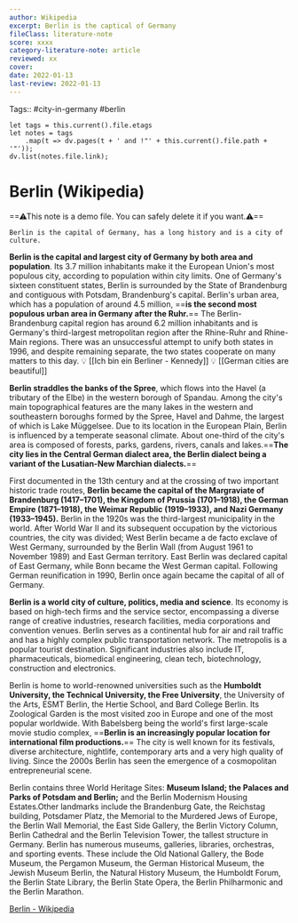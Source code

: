 ```yaml
---
author: Wikipedia 
excerpt: Berlin is the captical of Germany
fileClass: literature-note  
score: xxxx 
category-literature-note: article  
reviewed: xx  
cover:  
date: 2022-01-13  
last-review: 2022-01-13  
---
```

Tags::  #city-in-germany #berlin
~~~dataviewjs
let tags = this.current().file.etags
let notes = tags
	.map(t => dv.pages(t + ' and !"' + this.current().file.path + '"'));
dv.list(notes.file.link);
~~~

# Berlin (Wikipedia)
==⚠This note is a demo file. You can safely delete it if you want.⚠==

~~~ad-summary
Berlin is the capital of Germany, has a long history and is a city of culture. 
~~~

**Berlin is the capital and largest city of Germany by both area and population**. Its 3.7 million inhabitants make it the European Union's most populous city, according to population within city limits. One of Germany's sixteen constituent states, Berlin is surrounded by the State of Brandenburg and contiguous with Potsdam, Brandenburg's capital. Berlin's urban area, which has a population of around 4.5 million, ==**is the second most populous urban area in Germany after the Ruhr.**== The Berlin-Brandenburg capital region has around 6.2 million inhabitants and is Germany's third-largest metropolitan region after the Rhine-Ruhr and Rhine-Main regions. There was an unsuccessful attempt to unify both states in 1996, and despite remaining separate, the two states cooperate on many matters to this day.
💡 [[Ich bin ein Berliner - Kennedy]]
💡 [[German cities are beautiful]]

**Berlin straddles the banks of the Spree**, which flows into the Havel (a tributary of the Elbe) in the western borough of Spandau. Among the city's main topographical features are the many lakes in the western and southeastern boroughs formed by the Spree, Havel and Dahme, the largest of which is Lake Müggelsee. Due to its location in the European Plain, Berlin is influenced by a temperate seasonal climate. About one-third of the city's area is composed of forests, parks, gardens, rivers, canals and lakes.==**The city lies in the Central German dialect area, the Berlin dialect being a variant of the Lusatian-New Marchian dialects.**==

First documented in the 13th century and at the crossing of two important historic trade routes, **Berlin became the capital of the Margraviate of Brandenburg (1417–1701), the Kingdom of Prussia (1701–1918), the German Empire (1871–1918), the Weimar Republic (1919–1933), and Nazi Germany (1933–1945).** Berlin in the 1920s was the third-largest municipality in the world. After World War II and its subsequent occupation by the victorious countries, the city was divided; West Berlin became a de facto exclave of West Germany, surrounded by the Berlin Wall (from August 1961 to November 1989) and East German territory. East Berlin was declared capital of East Germany, while Bonn became the West German capital. Following German reunification in 1990, Berlin once again became the capital of all of Germany.

**Berlin is a world city of culture, politics, media and science**. Its economy is based on high-tech firms and the service sector, encompassing a diverse range of creative industries, research facilities, media corporations and convention venues. Berlin serves as a continental hub for air and rail traffic and has a highly complex public transportation network. The metropolis is a popular tourist destination. Significant industries also include IT, pharmaceuticals, biomedical engineering, clean tech, biotechnology, construction and electronics.



Berlin is home to world-renowned universities such as the **Humboldt University, the Technical University, the Free University**, the University of the Arts, ESMT Berlin, the Hertie School, and Bard College Berlin. Its Zoological Garden is the most visited zoo in Europe and one of the most popular worldwide. With Babelsberg being the world's first large-scale movie studio complex, ==**Berlin is an increasingly popular location for international film productions.**== The city is well known for its festivals, diverse architecture, nightlife, contemporary arts and a very high quality of living. Since the 2000s Berlin has seen the emergence of a cosmopolitan entrepreneurial scene.

Berlin contains three World Heritage Sites: **Museum Island; the Palaces and Parks of Potsdam and Berlin;** and the Berlin Modernism Housing Estates.Other landmarks include the Brandenburg Gate, the Reichstag building, Potsdamer Platz, the Memorial to the Murdered Jews of Europe, the Berlin Wall Memorial, the East Side Gallery, the Berlin Victory Column, Berlin Cathedral and the Berlin Television Tower, the tallest structure in Germany. Berlin has numerous museums, galleries, libraries, orchestras, and sporting events. These include the Old National Gallery, the Bode Museum, the Pergamon Museum, the German Historical Museum, the Jewish Museum Berlin, the Natural History Museum, the Humboldt Forum, the Berlin State Library, the Berlin State Opera, the Berlin Philharmonic and the Berlin Marathon.






[Berlin - Wikipedia](https://en.wikipedia.org/wiki/Berlin)